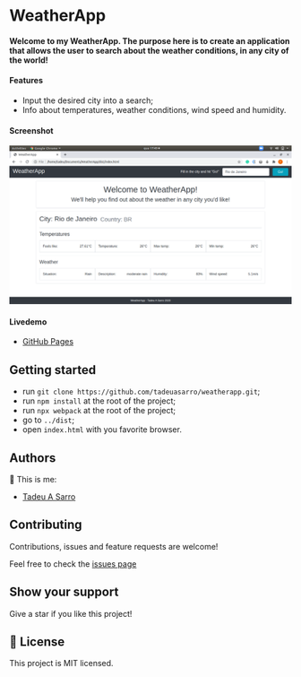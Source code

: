 # WeatherApp

#### Welcome to my WeatherApp. The purpose here is to create an application that allows the user to search about the weather conditions, in any city of the world!

#### Features
- Input the desired city into a search;
- Info about temperatures, weather conditions, wind speed and humidity.

#### Screenshot

![screenshot](./src/img/screenshot.png)

#### Livedemo
- [GitHub Pages](https://jessicafarias.github.io/TodoList/)


## Getting started
- run `git clone https://github.com/tadeuasarro/weatherapp.git`;
- run `npm install` at the root of the project;
- run `npx webpack` at the root of the project;
- go to `../dist`;
- open `index.html` with you favorite browser.


## Authors
👤 This is me:

- [Tadeu A Sarro](https://tadeuasarro.web.app)


## Contributing

Contributions, issues and feature requests are welcome!

Feel free to check the [issues page](https://github.com/tadeuasarro/weatherapp/issues)


## Show your support

Give a star if you like this project!


## 📝 License

This project is MIT licensed.